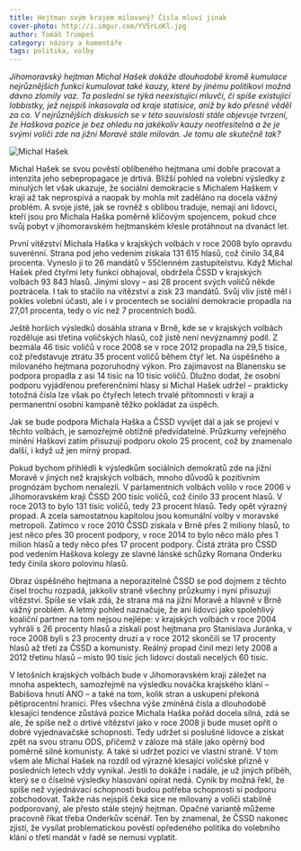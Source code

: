 ```yaml
---
title: Hejtman svým krajem milovaný? Čísla mluví jinak
cover-photo: http://i.imgur.com/YV5rLoKl.jpg
author: Tomáš Trumpeš
category: názory a komentáře
tags: politika, volby
---
```


*Jihomoravský hejtman Michal Hašek dokáže dlouhodobě kromě kumulace nejrůznějších funkcí kumulovat také kauzy, které by jinému politikovi možná dávno zlomily vaz. Ta poslední se týká neexistující mluvčí, či spíše existující lobbistky, jež nejspíš inkasovala od kraje statisíce, aniž by kdo přesně věděl za co. V nejrůznějších diskusích se v této souvislosti stále objevuje tvrzení, že Haškova pozice je bez ohledu na jakékoliv kauzy neotřesitelná a že je svými voliči zde na jižní Moravě stále milován. Je tomu ale skutečně tak?*

<img src="http://i.imgur.com/YV5rLoK.jpg" alt="Michal Hašek" class="img-responsive img-popup" data-author="Ben Skála">

Michal Hašek se svou pověstí oblíbeného hejtmana umí dobře pracovat a intenzita jeho sebepropagace je drtivá. Bližší pohled na volební výsledky z minulých let však ukazuje, že sociální demokracie s Michalem Haškem v kraji až tak neprospívá a naopak by mohla mít zaděláno na docela vážný problém. A svoje jisté, jak se rovněž s oblibou traduje, nemají ani lidovci, kteří jsou pro Michala Haška poměrně klíčovým spojencem, pokud chce svůj pobyt v jihomoravském hejtmanském křesle protáhnout na dvanáct let.

První vítězství Michala Haška v krajských volbách v roce 2008 bylo opravdu suverénní. Strana pod jeho vedením získala 131 615 hlasů, což činilo 34,84 procenta. Vyneslo jí to 26 mandátů v 55členném zastupitelstvu. Když Michal Hašek před čtyřmi lety funkci obhajoval, obdržela ČSSD v krajských volbách 93 843 hlasů. Jinými slovy – asi 28 procent svých voličů někde poztrácela. I tak to stačilo na vítězství a zisk 23 mandátů. Svůj vliv jistě měl i pokles volební účasti, ale i v procentech se sociální demokracie propadla na 27,01 procenta, tedy o víc než 7 procentních bodů.

Ještě horších výsledků dosáhla strana v Brně, kde se v krajských volbách rozděluje asi třetina voličských hlasů, což jistě není nevýznamný podíl. Z bezmála 46 tisíc voličů v roce 2008 se v roce 2012 propadla na 29,5 tisíce, což představuje ztrátu 35 procent voličů během čtyř let. Na úspěšného a milovaného hejtmana pozoruhodný výkon. Pro zajímavost na Blanensku se podpora propadla z asi 14 tisíc na 10 tisíc voličů. Dlužno dodat, že osobní podporu vyjádřenou preferenčními hlasy si Michal Hašek udržel – prakticky totožná čísla lze však po čtyřech letech trvalé přítomnosti v kraji a permanentní osobní kampaně těžko pokládat za úspěch.

Jak se bude podpora Michala Haška a ČSSD vyvíjet dál a jak se projeví v těchto volbách, je samozřejmě obtížně předvídatelné. Průzkumy veřejného mínění Haškovi zatím přisuzují podporu okolo 25 procent, což by znamenalo další, i když už jen mírný propad.

Pokud bychom přihlédli k výsledkům sociálních demokratů zde na jižní Moravě v jiných než krajských volbách, mnoho důvodů k pozitivním prognózám bychom nenalezli. V parlamentních volbách volilo v roce 2006 v Jihomoravském kraji ČSSD 200 tisíc voličů, což činilo 33 procent hlasů. V roce 2013 to bylo 131 tisíc voličů, tedy 23 procent hlasů. Tedy opět výrazný propad. A zcela samostatnou kapitolou jsou komunální volby v moravské metropoli. Zatímco v roce 2010 ČSSD získala v Brně přes 2 miliony hlasů, to jest něco přes 30 procent podpory, v roce 2014 to bylo něco málo přes 1 milion hlasů a tedy něco přes 17 procent podpory. Čistá ztráta pro ČSSD pod vedením Haškova kolegy ze slavné lánské schůzky Romana Onderku tedy činila skoro polovinu hlasů.

Obraz úspěšného hejtmana a neporazitelné ČSSD se pod dojmem z těchto čísel trochu rozpadá, jakkoliv straně všechny průzkumy i nyní přisuzují vítězství. Spíše se však zdá, že strana má na jižní Moravě a hlavně v Brně vážný problém. A letmý pohled naznačuje, že ani lidovci jako spolehlivý koaliční partner na tom nejsou nejlépe: v krajských volbách v roce 2004 vyhráli s 26 procenty hlasů a získali post hejtmana pro Stanislava Juránka, v roce 2008 byli s 23 procenty druzí a v roce 2012 skončili se 17 procenty hlasů až třetí za ČSSD a komunisty. Reálný propad činil mezi lety 2008 a 2012 třetinu hlasů – místo 90 tisíc jich lidovci dostali necelých 60 tisíc.

V letošních krajských volbách bude v Jihomoravském kraji záležet na mnoha aspektech, samozřejmě na výsledku nováčka krajského klání – Babišova hnutí ANO – a také na tom, kolik stran a uskupení překoná pětiprocentní hranici. Přes všechna výše zmíněná čísla a dlouhodobě klesající tendence zůstává pozice Michala Haška pořád docela silná, zdá se ale, že spíše než o drtivé vítězství jako v roce 2008 ji bude muset opřít o dobré vyjednavačské schopnosti. Tedy udržet si poslušné lidovce a získat zpět na svou stranu ODS, přičemž v záloze má stále jako opěrný bod poměrně silné komunisty. A také si udržet pozici ve vlastní straně. V tom všem ale Michal Hašek na rozdíl od výrazně klesající voličské přízně v posledních letech vždy vynikal. Jestli to dokáže i nadále, je už jiných příběh, který se o číselné výsledky hlasování opírat nedá. Cynik by možná řekl, že spíše než vyjednávací schopnosti budou potřeba schopnosti si podporu zobchodovat. Takže nás nejspíš čeká sice ne milovaný a voliči stabilně podporovaný, ale přesto stále stejný hejtman. Opačné variantě můžeme pracovně říkat třeba Onderkův scénář. Ten by znamenal, že ČSSD nakonec zjistí, že vysílat problematickou pověstí opředeného politika do volebního klání o třetí mandát v řadě se nemusí vyplatit.